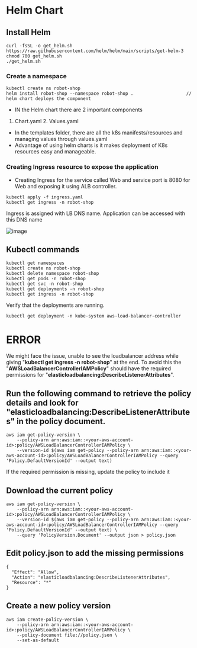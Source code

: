 # Helm Chart
## Install Helm
```
curl -fsSL -o get_helm.sh https://raw.githubusercontent.com/helm/helm/main/scripts/get-helm-3
chmod 700 get_helm.sh
./get_helm.sh
```
### Create a namespace
```
kubectl create ns robot-shop
helm install robot-shop --namespace robot-shop .                    //  helm chart deploys the component
``` 

* IN the Helm chart there are 2 important components 
1. Chart.yaml               2. Values.yaml
* In the templates folder, there are all the k8s manifests/resources and managing values through values.yaml
* Advantage of using helm charts is it makes deployment of K8s resources easy and manageable. 

### Creating Ingress resource to expose the application
* Creating Ingress for the service called Web and service port is 8080 for Web and exposing it using ALB controller. 

```
kubectl apply -f ingress.yaml
kubectl get ingress -n robot-shop
```

Ingress is assigned with LB DNS name. Application can be accessed with this DNS name

![image](https://github.com/user-attachments/assets/7bf52237-7c6d-4b87-a9ea-4408fb48512d)




## Kubectl commands

```
kubectl get namespaces
kubectl create ns robot-shop
kubectl delete namespace robot-shop
kubectl get pods -n robot-shop
kubectl get svc -n robot-shop
kubectl get deployments -n robot-shop
kubectl get ingress -n robot-shop

```

Verify that the deployments are running.

```
kubectl get deployment -n kube-system aws-load-balancer-controller
```

# ERROR

We might face the issue, unable to see the loadbalancer address while giving "**kubectl get ingress -n robot-shop**" at the end. To avoid this the "**AWSLoadBalancerControllerIAMPolicy**"  should have the required permissions for  "**elasticloadbalancing:DescribeListenerAttributes**".


## Run the following command to retrieve the policy details and look for "**elasticloadbalancing:DescribeListenerAttributes**" in the policy document.
```
aws iam get-policy-version \
    --policy-arn arn:aws:iam::<your-aws-account-id>:policy/AWSLoadBalancerControllerIAMPolicy \
    --version-id $(aws iam get-policy --policy-arn arn:aws:iam::<your-aws-account-id>:policy/AWSLoadBalancerControllerIAMPolicy --query 'Policy.DefaultVersionId' --output text)
```

If the required permission is missing, update the policy to include it

## Download the current policy
```
aws iam get-policy-version \
    --policy-arn arn:aws:iam::<your-aws-account-id>:policy/AWSLoadBalancerControllerIAMPolicy \
    --version-id $(aws iam get-policy --policy-arn arn:aws:iam::<your-aws-account-id>:policy/AWSLoadBalancerControllerIAMPolicy --query 'Policy.DefaultVersionId' --output text) \
    --query 'PolicyVersion.Document' --output json > policy.json
```
## Edit policy.json to add the missing permissions
```
{
  "Effect": "Allow",
  "Action": "elasticloadbalancing:DescribeListenerAttributes",
  "Resource": "*"
}
```
## Create a new policy version
```
aws iam create-policy-version \
    --policy-arn arn:aws:iam::<your-aws-account-id>:policy/AWSLoadBalancerControllerIAMPolicy \
    --policy-document file://policy.json \
    --set-as-default
```






